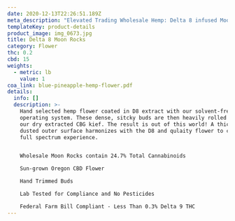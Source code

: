 ```yaml
---
date: 2020-12-13T22:26:51.189Z
meta_description: "Elevated Trading Wholesale Hemp: Delta 8 infused Moon Rocks"
templateKey: product-details
product_image: img_0673.jpg
title: Delta 8 Moon Rocks
category: Flower
thc: 0.2
cbd: 15
weights:
  - metric: lb
    value: 1
coa_link: blue-pineapple-hemp-flower.pdf
details:
  info: []
  description: >-
    Hand selected hemp flower coated in D8 extract with our solvent-free
    operating system. These dense, sitcky buds are then heavily rolled through
    our dry extracted CBG kief. The result is out of this world! A thick, golden
    dusted outer surface harmonizes with the D8 and qulaity flower to create a
    full spectrum experience.


    Wholesale Moon Rocks contain 24.7% Total Cannabinoids

    Sun-grown Oregon CBD Flower

    Hand Trimmed Buds

    Lab Tested for Compliance and No Pesticides

    Federal Farm Bill Compliant - Less Than 0.3% Delta 9 THC
---
```


